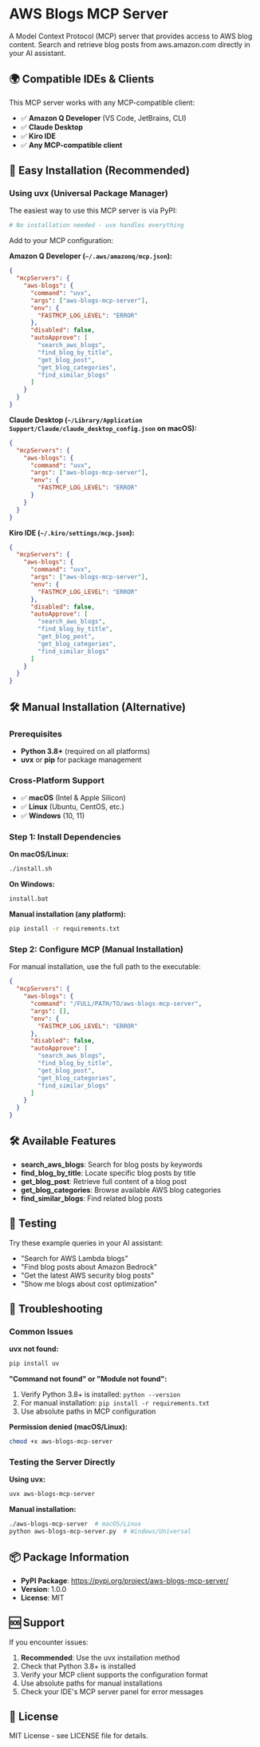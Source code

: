 # AWS Blogs MCP Server

A Model Context Protocol (MCP) server that provides access to AWS blog content. Search and retrieve blog posts from aws.amazon.com directly in your AI assistant.

## 🌍 Compatible IDEs & Clients

This MCP server works with any MCP-compatible client:
- ✅ **Amazon Q Developer** (VS Code, JetBrains, CLI)
- ✅ **Claude Desktop**
- ✅ **Kiro IDE**
- ✅ **Any MCP-compatible client**

## 🚀 Easy Installation (Recommended)

### Using uvx (Universal Package Manager)

The easiest way to use this MCP server is via PyPI:

```bash
# No installation needed - uvx handles everything
```

Add to your MCP configuration:

**Amazon Q Developer (`~/.aws/amazonq/mcp.json`):**
```json
{
  "mcpServers": {
    "aws-blogs": {
      "command": "uvx",
      "args": ["aws-blogs-mcp-server"],
      "env": {
        "FASTMCP_LOG_LEVEL": "ERROR"
      },
      "disabled": false,
      "autoApprove": [
        "search_aws_blogs",
        "find_blog_by_title",
        "get_blog_post",
        "get_blog_categories",
        "find_similar_blogs"
      ]
    }
  }
}
```

**Claude Desktop (`~/Library/Application Support/Claude/claude_desktop_config.json` on macOS):**
```json
{
  "mcpServers": {
    "aws-blogs": {
      "command": "uvx",
      "args": ["aws-blogs-mcp-server"],
      "env": {
        "FASTMCP_LOG_LEVEL": "ERROR"
      }
    }
  }
}
```

**Kiro IDE (`~/.kiro/settings/mcp.json`):**
```json
{
  "mcpServers": {
    "aws-blogs": {
      "command": "uvx",
      "args": ["aws-blogs-mcp-server"],
      "env": {
        "FASTMCP_LOG_LEVEL": "ERROR"
      },
      "disabled": false,
      "autoApprove": [
        "search_aws_blogs",
        "find_blog_by_title",
        "get_blog_post",
        "get_blog_categories",
        "find_similar_blogs"
      ]
    }
  }
}
```

## 🛠️ Manual Installation (Alternative)

### Prerequisites
- **Python 3.8+** (required on all platforms)
- **uvx** or **pip** for package management

### Cross-Platform Support
- ✅ **macOS** (Intel & Apple Silicon)
- ✅ **Linux** (Ubuntu, CentOS, etc.)
- ✅ **Windows** (10, 11)

### Step 1: Install Dependencies

**On macOS/Linux:**
```bash
./install.sh
```

**On Windows:**
```cmd
install.bat
```

**Manual installation (any platform):**
```bash
pip install -r requirements.txt
```

### Step 2: Configure MCP (Manual Installation)

For manual installation, use the full path to the executable:

```json
{
  "mcpServers": {
    "aws-blogs": {
      "command": "/FULL/PATH/TO/aws-blogs-mcp-server",
      "args": [],
      "env": {
        "FASTMCP_LOG_LEVEL": "ERROR"
      },
      "disabled": false,
      "autoApprove": [
        "search_aws_blogs",
        "find_blog_by_title",
        "get_blog_post",
        "get_blog_categories",
        "find_similar_blogs"
      ]
    }
  }
}
```

## 🛠️ Available Features

- **search_aws_blogs**: Search for blog posts by keywords
- **find_blog_by_title**: Locate specific blog posts by title
- **get_blog_post**: Retrieve full content of a blog post
- **get_blog_categories**: Browse available AWS blog categories
- **find_similar_blogs**: Find related blog posts

## 🧪 Testing

Try these example queries in your AI assistant:
- "Search for AWS Lambda blogs"
- "Find blog posts about Amazon Bedrock"
- "Get the latest AWS security blog posts"
- "Show me blogs about cost optimization"

## 🔧 Troubleshooting

### Common Issues

**uvx not found:**
```bash
pip install uv
```

**"Command not found" or "Module not found":**
1. Verify Python 3.8+ is installed: `python --version`
2. For manual installation: `pip install -r requirements.txt`
3. Use absolute paths in MCP configuration

**Permission denied (macOS/Linux):**
```bash
chmod +x aws-blogs-mcp-server
```

### Testing the Server Directly

**Using uvx:**
```bash
uvx aws-blogs-mcp-server
```

**Manual installation:**
```bash
./aws-blogs-mcp-server  # macOS/Linux
python aws-blogs-mcp-server.py  # Windows/Universal
```

## 📦 Package Information

- **PyPI Package**: https://pypi.org/project/aws-blogs-mcp-server/
- **Version**: 1.0.0
- **License**: MIT

## 🆘 Support

If you encounter issues:

1. **Recommended**: Use the uvx installation method
2. Check that Python 3.8+ is installed
3. Verify your MCP client supports the configuration format
4. Use absolute paths for manual installations
5. Check your IDE's MCP server panel for error messages

## 📄 License

MIT License - see LICENSE file for details.
